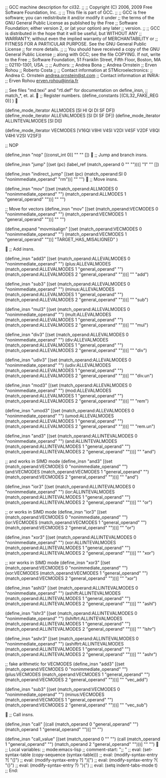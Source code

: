 ;; GCC machine description for cil32.
;;
;;    Copyright (C) 2006, 2009 Free Software Foundation, Inc.
;;
;; This file is part of GCC.
;;
;; GCC is free software; you can redistribute it and/or modify it under
;; the terms of the GNU General Public License as published by the Free
;; Software Foundation; either version 2, or (at your option) any later
;; version.
;;
;; GCC is distributed in the hope that it will be useful, but WITHOUT ANY
;; WARRANTY; without even the implied warranty of MERCHANTABILITY or
;; FITNESS FOR A PARTICULAR PURPOSE.  See the GNU General Public License
;; for more details.
;;
;; You should have received a copy of the GNU General Public License
;; along with GCC; see the file COPYING.  If not, write to the Free
;; Software Foundation, 51 Franklin Street, Fifth Floor, Boston, MA
;; 02110-1301, USA.
;;
;; Authors:
;;    Andrea Bona
;;    Andrea Ornstein
;;    Erven Rohou
;;    Roberto Costa
;;
;; Contact information at STMicroelectronics:
;; Andrea C. Ornstein   <andrea.ornstein@st.com>
;; Contact information at INRIA:
;; Erven Rohou          <erven.rohou@inria.fr>

;; See files "md.texi" and "rtl.def" for documentation on define_insn,
;; match_*, et. al.

;; Register numbers.
(define_constants
  [(CIL32_FAKE_REG 0)]
)


(define_mode_iterator ALLMODES [SI HI QI DI SF DF])
(define_mode_iterator ALLEVALMODES [SI DI SF DF])
(define_mode_iterator ALLINTEVALMODES [SI DI])

(define_mode_iterator VECMODES [V16QI V8HI V4SI V2DI V4SF V2DF 
                                 V8QI V4HI V2SI V2SF])

;; NOP

(define_insn "nop"
  [(const_int 0)]
  ""
  ""
  [])

;; Jump and branch insns.

(define_insn "jump"
  [(set (pc)
	(label_ref (match_operand 0 "" "")))]
  "1"
  ""
  [])

(define_insn "indirect_jump"
  [(set (pc) (match_operand:SI 0 "nonimmediate_operand" "rm"))]
  ""
  "")

;; Move insns.

(define_insn "mov<mode>"
  [(set (match_operand:ALLMODES 0 "nonimmediate_operand" "")
	(match_operand:ALLMODES 1 "general_operand" ""))]
  ""
  "")

;; Move for vectors
(define_insn "mov<mode>"
  [(set (match_operand:VECMODES 0 "nonimmediate_operand" "")
	(match_operand:VECMODES 1 "general_operand" ""))]
  ""
  "")

(define_expand "movmisalign<mode>"
  [(set (match_operand:VECMODES 0 "nonimmediate_operand" "")
	(match_operand:VECMODES 1 "general_operand" ""))]
  "TARGET_HAS_MISALIGNED"
)



;; Add insns.

(define_insn "add<mode>3"
  [(set (match_operand:ALLEVALMODES 0 "nonimmediate_operand"  "")
	(plus:ALLEVALMODES
	 (match_operand:ALLEVALMODES 1 "general_operand" "")
	 (match_operand:ALLEVALMODES 2 "general_operand" "")))]
  ""
  "add")

(define_insn "sub<mode>3"
  [(set (match_operand:ALLEVALMODES 0 "nonimmediate_operand"  "")
	(minus:ALLEVALMODES
	 (match_operand:ALLEVALMODES 1 "general_operand" "")
	 (match_operand:ALLEVALMODES 2 "general_operand" "")))]
  ""
  "sub")

(define_insn "mul<mode>3"
  [(set (match_operand:ALLEVALMODES 0 "nonimmediate_operand"  "")
	(mult:ALLEVALMODES
	 (match_operand:ALLEVALMODES 1 "general_operand" "")
	 (match_operand:ALLEVALMODES 2 "general_operand" "")))]
  ""
  "mul")

(define_insn "div<mode>3"
  [(set (match_operand:ALLEVALMODES 0 "nonimmediate_operand"  "")
	(div:ALLEVALMODES
	 (match_operand:ALLEVALMODES 1 "general_operand" "")
	 (match_operand:ALLEVALMODES 2 "general_operand" "")))]
  ""
  "div")

(define_insn "udiv<mode>3"
  [(set (match_operand:ALLEVALMODES 0 "nonimmediate_operand"  "")
	(udiv:ALLEVALMODES
	 (match_operand:ALLEVALMODES 1 "general_operand" "")
	 (match_operand:ALLEVALMODES 2 "general_operand" "")))]
  ""
  "div.un")

(define_insn "mod<mode>3"
  [(set (match_operand:ALLEVALMODES 0 "nonimmediate_operand"  "")
	(mod:ALLEVALMODES
	 (match_operand:ALLEVALMODES 1 "general_operand" "")
	 (match_operand:ALLEVALMODES 2 "general_operand" "")))]
  ""
  "rem")

(define_insn "umod<mode>3"
  [(set (match_operand:ALLEVALMODES 0 "nonimmediate_operand"  "")
	(umod:ALLEVALMODES
	 (match_operand:ALLEVALMODES 1 "general_operand" "")
	 (match_operand:ALLEVALMODES 2 "general_operand" "")))]
  ""
  "rem.un")

(define_insn "and<mode>3"
  [(set (match_operand:ALLINTEVALMODES 0 "nonimmediate_operand"  "")
	(and:ALLINTEVALMODES
	 (match_operand:ALLINTEVALMODES 1 "general_operand" "")
	 (match_operand:ALLINTEVALMODES 2 "general_operand" "")))]
  ""
  "and")

;; and works in SIMD mode
(define_insn "and<mode>3"
  [(set (match_operand:VECMODES 0 "nonimmediate_operand"  "")
	(and:VECMODES
	 (match_operand:VECMODES 1 "general_operand" "")
	 (match_operand:VECMODES 2 "general_operand" "")))]
  ""
  "and")

(define_insn "ior<mode>3"
  [(set (match_operand:ALLINTEVALMODES 0 "nonimmediate_operand"  "")
	(ior:ALLINTEVALMODES
	 (match_operand:ALLINTEVALMODES 1 "general_operand" "")
	 (match_operand:ALLINTEVALMODES 2 "general_operand" "")))]
  ""
  "or")

;; or works in SIMD mode
(define_insn "ior<mode>3"
  [(set (match_operand:VECMODES 0 "nonimmediate_operand"  "")
	(ior:VECMODES
	 (match_operand:VECMODES 1 "general_operand" "")
	 (match_operand:VECMODES 2 "general_operand" "")))]
  ""
  "or")

(define_insn "xor<mode>3"
  [(set (match_operand:ALLINTEVALMODES 0 "nonimmediate_operand"  "")
	(xor:ALLINTEVALMODES
	 (match_operand:ALLINTEVALMODES 1 "general_operand" "")
	 (match_operand:ALLINTEVALMODES 2 "general_operand" "")))]
  ""
  "xor")

;; xor works in SIMD mode
(define_insn "xor<mode>3"
  [(set (match_operand:VECMODES 0 "nonimmediate_operand"  "")
	(xor:VECMODES
	 (match_operand:VECMODES 1 "general_operand" "")
	 (match_operand:VECMODES 2 "general_operand" "")))]
  ""
  "xor")

(define_insn "ashl<mode>3"
  [(set (match_operand:ALLINTEVALMODES 0 "nonimmediate_operand"  "")
	(ashift:ALLINTEVALMODES
	 (match_operand:ALLINTEVALMODES 1 "general_operand" "")
	 (match_operand:ALLINTEVALMODES 2 "general_operand" "")))]
  ""
  "ashl")

(define_insn "lshr<mode>3"
  [(set (match_operand:ALLINTEVALMODES 0 "nonimmediate_operand"  "")
	(lshiftrt:ALLINTEVALMODES
	 (match_operand:ALLINTEVALMODES 1 "general_operand" "")
	 (match_operand:ALLINTEVALMODES 2 "general_operand" "")))]
  ""
  "lshr")

(define_insn "ashr<mode>3"
  [(set (match_operand:ALLINTEVALMODES 0 "nonimmediate_operand"  "")
	(ashiftrt:ALLINTEVALMODES
	 (match_operand:ALLINTEVALMODES 1 "general_operand" "")
	 (match_operand:ALLINTEVALMODES 2 "general_operand" "")))]
  ""
  "ashr")



;; fake arithmetic for VECMODES
(define_insn "add<mode>3"
  [(set (match_operand:VECMODES 0 "nonimmediate_operand"  "")
       (plus:VECMODES
        (match_operand:VECMODES 1 "general_operand" "")
        (match_operand:VECMODES 2 "general_operand" "")))]
  ""
  "vec_add")

(define_insn "sub<mode>3"
  [(set (match_operand:VECMODES 0 "nonimmediate_operand"  "")
       (minus:VECMODES
        (match_operand:VECMODES 1 "general_operand" "")
        (match_operand:VECMODES 2 "general_operand" "")))]
  ""
  "vec_sub")



;; Call insns.

(define_insn "call"
  [(call (match_operand 0 "general_operand" "")
         (match_operand 1 "general_operand" ""))]
  ""
  "")

(define_insn "call_value"
  [(set (match_operand 0 "" "")
        (call (match_operand 1 "general_operand" "")
              (match_operand 2 "general_operand" "")))]
  ""
  "")

;; Local variables:
;; mode:emacs-lisp
;; comment-start: ";; "
;; eval: (set-syntax-table (copy-sequence (syntax-table)))
;; eval: (modify-syntax-entry ?[ "(]")
;; eval: (modify-syntax-entry ?] ")[")
;; eval: (modify-syntax-entry ?{ "(}")
;; eval: (modify-syntax-entry ?} "){")
;; eval: (setq indent-tabs-mode t)
;; End:
